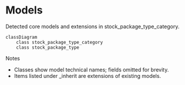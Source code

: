 # Models

Detected core models and extensions in stock_package_type_category.

```mermaid
classDiagram
    class stock_package_type_category
    class stock_package_type
```

Notes
- Classes show model technical names; fields omitted for brevity.
- Items listed under _inherit are extensions of existing models.
